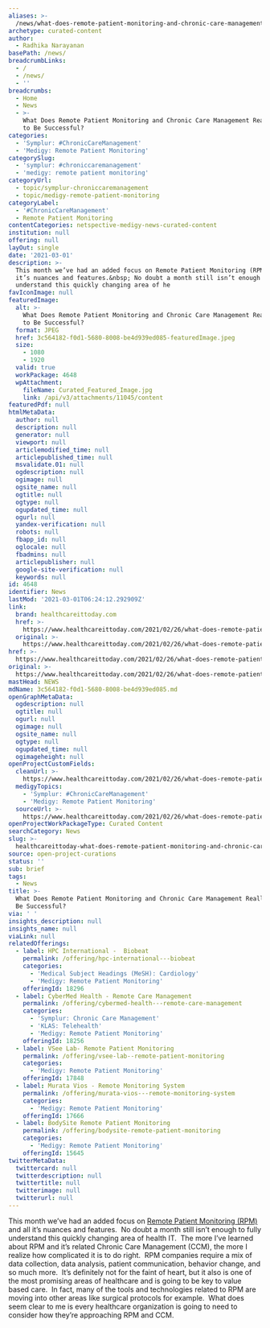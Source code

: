 ```yaml
---
aliases: >-
  /news/what-does-remote-patient-monitoring-and-chronic-care-management-really-take-to-be-successful
archetype: curated-content
author:
  - Radhika Narayanan
basePath: /news/
breadcrumbLinks:
  - /
  - /news/
  - ''
breadcrumbs:
  - Home
  - News
  - >-
    What Does Remote Patient Monitoring and Chronic Care Management Really Take
    to Be Successful?
categories:
  - 'Symplur: #ChronicCareManagement'
  - 'Medigy: Remote Patient Monitoring'
categorySlug:
  - 'symplur: #chroniccaremanagement'
  - 'medigy: remote patient monitoring'
categoryUrl:
  - topic/symplur-chroniccaremanagement
  - topic/medigy-remote-patient-monitoring
categoryLabel:
  - '#ChronicCareManagement'
  - Remote Patient Monitoring
contentCategories: netspective-medigy-news-curated-content
institution: null
offering: null
layOut: single
date: '2021-03-01'
description: >-
  This month we’ve had an added focus on Remote Patient Monitoring (RPM) and all
  it’s nuances and features.&nbsp; No doubt a month still isn’t enough to fully
  understand this quickly changing area of he
favIconImage: null
featuredImage:
  alt: >-
    What Does Remote Patient Monitoring and Chronic Care Management Really Take
    to Be Successful?
  format: JPEG
  href: 3c564182-f0d1-5680-8008-be4d939ed085-featuredImage.jpeg
  size:
    - 1080
    - 1920
  valid: true
  workPackage: 4648
  wpAttachment:
    fileName: Curated_Featured_Image.jpg
    link: /api/v3/attachments/11045/content
featuredPdf: null
htmlMetaData:
  author: null
  description: null
  generator: null
  viewport: null
  articlemodified_time: null
  articlepublished_time: null
  msvalidate.01: null
  ogdescription: null
  ogimage: null
  ogsite_name: null
  ogtitle: null
  ogtype: null
  ogupdated_time: null
  ogurl: null
  yandex-verification: null
  robots: null
  fbapp_id: null
  oglocale: null
  fbadmins: null
  articlepublisher: null
  google-site-verification: null
  keywords: null
id: 4648
identifier: News
lastMod: '2021-03-01T06:24:12.292909Z'
link:
  brand: healthcareittoday.com
  href: >-
    https://www.healthcareittoday.com/2021/02/26/what-does-remote-patient-monitoring-and-chronic-care-management-really-take-to-be-successful/
  original: >-
    https://www.healthcareittoday.com/2021/02/26/what-does-remote-patient-monitoring-and-chronic-care-management-really-take-to-be-successful/
href: >-
  https://www.healthcareittoday.com/2021/02/26/what-does-remote-patient-monitoring-and-chronic-care-management-really-take-to-be-successful/
original: >-
  https://www.healthcareittoday.com/2021/02/26/what-does-remote-patient-monitoring-and-chronic-care-management-really-take-to-be-successful/
mastHead: NEWS
mdName: 3c564182-f0d1-5680-8008-be4d939ed085.md
openGraphMetaData:
  ogdescription: null
  ogtitle: null
  ogurl: null
  ogimage: null
  ogsite_name: null
  ogtype: null
  ogupdated_time: null
  ogimageheight: null
openProjectCustomFields:
  cleanUrl: >-
    https://www.healthcareittoday.com/2021/02/26/what-does-remote-patient-monitoring-and-chronic-care-management-really-take-to-be-successful/
  medigyTopics:
    - 'Symplur: #ChronicCareManagement'
    - 'Medigy: Remote Patient Monitoring'
  sourceUrl: >-
    https://www.healthcareittoday.com/2021/02/26/what-does-remote-patient-monitoring-and-chronic-care-management-really-take-to-be-successful/
openProjectWorkPackageType: Curated Content
searchCategory: News
slug: >-
  healthcareittoday-what-does-remote-patient-monitoring-and-chronic-care-management-really-take-to-be-successful
source: open-project-curations
status: ''
sub: brief
tags:
  - News
title: >-
  What Does Remote Patient Monitoring and Chronic Care Management Really Take to
  Be Successful?
via: ' '
insights_description: null
insights_name: null
viaLink: null
relatedOfferings:
  - label: HPC International -  Biobeat
    permalink: /offering/hpc-international---biobeat
    categories:
      - 'Medical Subject Headings (MeSH): Cardiology'
      - 'Medigy: Remote Patient Monitoring'
    offeringId: 18296
  - label: CyberMed Health - Remote Care Management
    permalink: /offering/cybermed-health---remote-care-management
    categories:
      - 'Symplur: Chronic Care Management'
      - 'KLAS: Telehealth'
      - 'Medigy: Remote Patient Monitoring'
    offeringId: 18256
  - label: VSee Lab- Remote Patient Monitoring
    permalink: /offering/vsee-lab--remote-patient-monitoring
    categories:
      - 'Medigy: Remote Patient Monitoring'
    offeringId: 17848
  - label: Murata Vios - Remote Monitoring System
    permalink: /offering/murata-vios---remote-monitoring-system
    categories:
      - 'Medigy: Remote Patient Monitoring'
    offeringId: 17666
  - label: BodySite Remote Patient Monitoring
    permalink: /offering/bodysite-remote-patient-monitoring
    categories:
      - 'Medigy: Remote Patient Monitoring'
    offeringId: 15645
twitterMetaData:
  twittercard: null
  twitterdescription: null
  twittertitle: null
  twitterimage: null
  twitterurl: null
---
```

<p>This month we’ve had an added focus on <a href="https://www.healthcareittoday.com/tag/rpm">Remote Patient Monitoring (RPM)</a> and all it’s nuances and features.&nbsp; No doubt a month still isn’t enough to fully understand this quickly changing area of health IT.&nbsp; The more I’ve learned about RPM and it’s related Chronic Care Management (CCM), the more I realize how complicated it is to do right.&nbsp; RPM companies require a mix of data collection, data analysis, patient communication, behavior change, and so much more.&nbsp; It’s definitely not for the faint of heart, but it also is one of the most promising areas of healthcare and is going to be key to value based care.&nbsp; In fact, many of the tools and technologies related to RPM are moving into other areas like surgical protocols for example.&nbsp; What does seem clear to me is every healthcare organization is going to need to consider how they’re approaching RPM and CCM.</p>